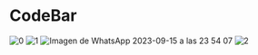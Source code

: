 # CodeBar
![0](https://github.com/MarvinCadena/CodeBar/assets/135383532/8ca4a3ee-1b97-4e42-8293-cd834a0e59a8)
![1](https://github.com/MarvinCadena/CodeBar/assets/135383532/b23eed85-61e7-4e28-9915-df169d670cf8)
![Imagen de WhatsApp 2023-09-15 a las 23 54 07](https://github.com/MarvinCadena/CodeBar/assets/135383532/229070c3-6344-4adc-9755-5c78416723e2)
![2](https://github.com/MarvinCadena/CodeBar/assets/135383532/a382bc2a-e888-4544-a5af-64513c856005)
